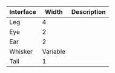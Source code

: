 | Interface | Width    | Description |
| --------- | -------- | ----------- |
| Leg       | 4        |             |
| Eye       | 2        |             |
| Ear       | 2        |             |
| Whisker   | Variable |             |
| Tail      | 1        |             |

